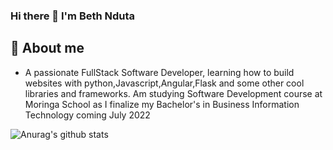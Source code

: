 ### Hi there 👋 I'm Beth Nduta
## 🔭 About me
- A passionate FullStack Software Developer, learning how to build websites with python,Javascript,Angular,Flask and some other cool libraries and frameworks. Am studying Software Development course at Moringa School as I finalize my Bachelor's in Business Information Technology coming July 2022

![Anurag's github stats](https://github-readme-stats.vercel.app/api?username=bethnduta)
<!-- **bethnduta/bethnduta** is a ✨ _special_ ✨ repository because its `README.md` (this file) appears on your GitHub profile.

Here are some ideas to get you started:

- 🔭 I’m currently working on ...
- 🌱 I’m currently learning ...
- 👯 I’m looking to collaborate on ...
- 🤔 I’m looking for help with ...
- 💬 Ask me about ...
- 📫 How to reach me: ...
- 😄 Pronouns: ...
- ⚡ Fun fact: ...
 -->
<!-- ### Hi there 👋, my name is Arturs
#### I am GitHub Readme Generator's creator
![I am GitHub Readme Generator's creator](https://arturssmirnovs.github.io/github-profile-readme-generator/images/banner.png)

I made this project just for fun, it allows you to create nice and simple GitHub Readme files that you can copy/paste and use in your profile.

Skills: VUE JS / REACT / JS / HTML / CSS

- 🔭 I’m currently working on this page.  -->




